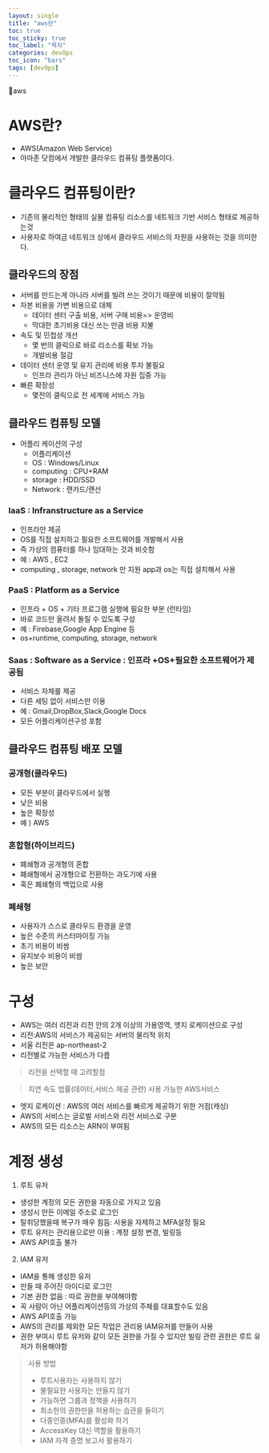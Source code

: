 ```yaml
---
layout: single
title: "aws란"
toc: true
toc_sticky: true
toc_label: "목차"
categories: devOps
toc_icon: "bars"
tags: [devOps]
---
```


📘aws

# AWS란?

- AWS(Amazon Web Service)
- 아마존 닷컴에서 개발한 클라우드 컴퓨팅 플랫폼이다.


# 클라우드 컴퓨팅이란?

- 기존의 물리적인 형태의 실물 컴퓨팅 리소스를 네트워크 기반 서비스 형태로 제공하는것
- 사용자로 하여금 네트워크 상에서 클라우드 서비스의 자원을 사용하는 것을 의미한다.

## 클라우드의 장점
- 서버를 만드는게 아니라 서버를 빌려 쓰는 것이기 때문에 비용이 절약됨
- 자본 비용을 가변 비용으로 대체 
  - 데이터 센터 구출 비용, 서버 구매 비용=> 운영비
  - 막대한 초기비용 대신 쓰는 만큼 비용 지불
- 속도 및 민첩성 개선
  - 몇 번의 클릭으로 바로 리소스를 확보 가능
  - 개발비용 절감
- 데이터 센터 운영 및 유지 관리에 비용 투자 불필요
  - 인프라 관리가 아닌 비즈니스에 자원 집중 가능
- 빠른 확장성
  - 몇전의 클릭으로 전 세계에 서비스 가능

## 클라우드 컴퓨팅 모델
- 어플리 케이션의 구성
  - 어플리케이션
  - OS : Windows/Linux
  - computing : CPU+RAM
  - storage : HDD/SSD
  - Network : 랜카드/랜선
  
### IaaS : Infranstructure as a Service

- 인프라만 제공
- OS를 직접 설치하고 필요한 소프트웨어를 개발해서 사용
- 즉 가상의 컴퓨터를 하나 임대하는 것과 비슷함
- 예 : AWS , EC2
- computing , storage, network 만 지원 app과 os는 직접 설치해서 사용

### PaaS : Platform as a Service
- 인프라 + OS + 기타 프로그램 실행에 필요한 부분 (런타임)
- 바로 코드만 올려서 돌릴 수 있도록 구성
- 예 : Firebase,Google App Engine 등
- os+runtime, computing, storage, network

### Saas : Software as a Service : 인프라 +OS+필요한 소프트웨어가 제공됨
- 서비스 자체를 제공
- 다른 세팅 없이 서비스만 이용
- 예 : Gmail,DropBox,Slack,Google Docs
- 모든 어플리케이션구성 포함

## 클라우드 컴퓨팅 배포 모델

### 공개형(클라우드)
- 모든 부분이 클라우드에서 실행
- 낮은 비용
- 높은 확장성
- 예 ) AWS

### 혼합형(하이브리드)
- 폐쇄형과 공개형의 혼합
- 폐쇄형에서 공개형으로 전환하는 과도기에 사용
- 혹은 폐쇄형의 백업으로 사용


### 폐쇄형
- 사용자가 스스로 클라우드 환경을 운영
- 높은 수준의 커스터마이징 가능 
- 초기 비용이 비쌈 
- 유지보수 비용이 비쌈
- 높은 보안

# 구성
- AWS는 여러 리전과 리전 안의 2개 이상의 가용영역, 엣지 로케이션으로 구성
- 리전:AWS의 서비스가 제공되는 서버의 물리적 위치
- 서울 리전은 ap-northeast-2
- 리전별로 가능한 서비스가 다름
> 리전을 선택할 때 고려할점

> 지연 속도
> 법률(데이터,서비스 제공 관련)
> 사용 가능한 AWS서비스

- 엣지 로케이션 : AWS의 여러 서비스를 빠르게 제공하기 위한 거점(캐싱)
- AWS의 서비스는 글로벌 서비스와 리전 서비스로 구분
- AWS의 모든 리소스는 ARN이 부여됨
   
# 계정 생성
1. 루트 유저 
  - 생성한 계정의 모든 권한을 자동으로 가지고 있음
  - 생성시 만든 이메일 주소로 로그인 
  - 탈취당했을때 복구가 매우 힘듬: 사용을 자제하고 MFA설정 필요
  - 루트 유저는 관리용으로만 이용 : 계정 설정 변경, 빌링등
  - AWS API호출 불가
2. IAM 유저
  - IAM을 통해 생성한 유저
  - 만들 때 주어진 아이디로 로그인
  - 기본 권한 없음 : 따로 권한을 부여해야함
  - 꼭 사람이 아닌 어플리케이션등의 가상의 주체를 대표할수도 있음
  - AWS API호출 가능
  - AWS의 관리를 제외한 모든 작업은 관리용 IAM유저를 만들어 사용
  - 권한 부여시 루트 유저와 같이 모든 권한을 가질 수 있지만 빌링 관련 권한은 루트 유저가 허용해야함

> 사용 방법
> - 루트사용자는 사용하지 않기
> - 불필요한 사용자는 만들지 않기
> - 가능하면 그룹과 정책을 사용하기
> - 최소한의 권한만을 허용하는 습관을 들이기 
> - 다중인증(MFA)를 활성화 하기
> - AccessKey 대신 역할을 활용하기
> - IAM 자격 증명 보고서 활용하기